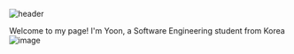 ![header](https://capsule-render.vercel.app/api?type=blur&height=300&color=gradient&customColorList=19&text=Hi!%20I'm%20abluehour&fontColor=6495ED&fontAlignY=50&descAlignY=65&fontSize=50)

Welcome to my page!
I'm Yoon, a Software Engineering student from Korea ![image](https://github.com/user-attachments/assets/f23da5e2-1193-4c1b-b9f1-8f49b6ddeb64&width=150)
